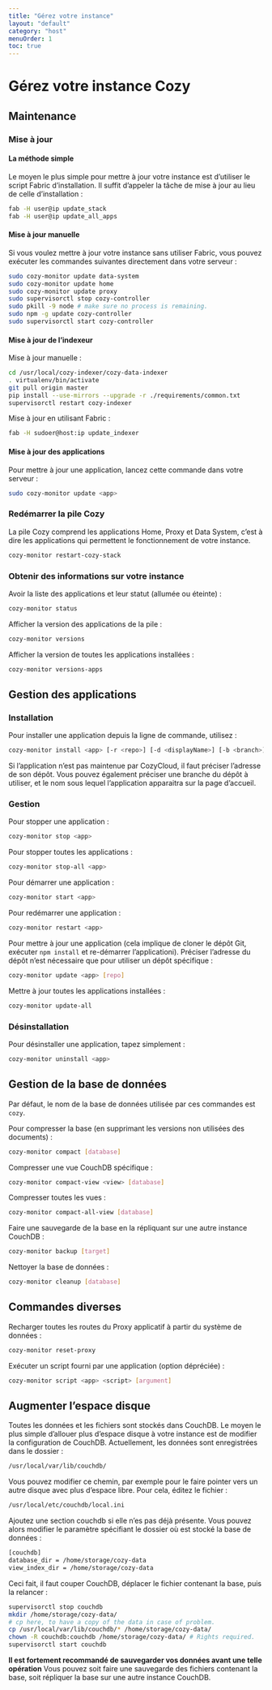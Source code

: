 ```yaml
---
title: "Gérez votre instance"
layout: "default"
category: "host"
menuOrder: 1
toc: true
---
```

# Gérez votre instance Cozy

## Maintenance
### Mise à jour

#### La méthode simple

Le moyen le plus simple pour mettre à jour votre instance est d’utiliser le
script Fabric d’installation. Il suffit d’appeler la tâche de mise à jour
au lieu de celle d’installation :

```bash
fab -H user@ip update_stack
fab -H user@ip update_all_apps
```

#### Mise à jour manuelle

Si vous voulez mettre à jour votre instance sans utiliser Fabric, vous pouvez
exécuter les commandes suivantes directement dans votre serveur :

```bash
sudo cozy-monitor update data-system
sudo cozy-monitor update home
sudo cozy-monitor update proxy
sudo supervisorctl stop cozy-controller
sudo pkill -9 node # make sure no process is remaining.
sudo npm -g update cozy-controller
sudo supervisorctl start cozy-controller
```

#### Mise à jour de l’indexeur

Mise à jour manuelle :

```bash
cd /usr/local/cozy-indexer/cozy-data-indexer
. virtualenv/bin/activate
git pull origin master
pip install --use-mirrors --upgrade -r ./requirements/common.txt
supervisorctl restart cozy-indexer
```

Mise à jour en utilisant Fabric :

```bash
fab -H sudoer@host:ip update_indexer
```


#### Mise à jour des applications

Pour mettre à jour une application, lancez cette commande dans votre serveur :

```bash
sudo cozy-monitor update <app>
```

### Redémarrer la pile Cozy

La pile Cozy comprend les applications Home, Proxy et Data System, c’est à dire
les applications qui permettent le fonctionnement de votre instance.

```bash
cozy-monitor restart-cozy-stack
```
### Obtenir des informations sur votre instance

Avoir la liste des applications et leur statut (allumée ou éteinte) :

```bash
cozy-monitor status
```

Afficher la version des applications de la pile :

```bash
cozy-monitor versions
```

Afficher la version de toutes les applications installées :

```bash
cozy-monitor versions-apps
```

## Gestion des applications

### Installation

Pour installer une application depuis la ligne de commande, utilisez :

```bash
cozy-monitor install <app> [-r <repo>] [-d <displayName>] [-b <branch>]
```

Si l’application n’est pas maintenue par CozyCloud, il faut préciser l’adresse
de son dépôt. Vous pouvez également préciser une branche du dépôt à utiliser,
et le nom sous lequel l’application apparaitra sur la page d’accueil.


### Gestion

Pour stopper une application :

```bash
cozy-monitor stop <app>
```

Pour stopper toutes les applications :

```bash
cozy-monitor stop-all <app>
```

Pour démarrer une application :

```bash
cozy-monitor start <app>
```

Pour redémarrer une application :

```bash
cozy-monitor restart <app>
```

Pour mettre à jour une application (cela implique de cloner le dépôt Git,
exécuter `npm install` et re-démarrer l’applicationi). Préciser l’adresse du
dépôt n’est nécessaire que pour utiliser un dépôt spécifique :

```bash
cozy-monitor update <app> [repo]
```

Mettre à jour toutes les applications installées :

```bash
cozy-monitor update-all
```


### Désinstallation

Pour désinstaller une application, tapez simplement :

```bash
cozy-monitor uninstall <app>
```

## Gestion de la base de données

Par défaut, le nom de la base de données utilisée par ces commandes est `cozy`.

Pour compresser la base (en supprimant les versions non utilisées des documents) :

```bash
cozy-monitor compact [database]
```

Compresser une vue CouchDB spécifique :

```bash
cozy-monitor compact-view <view> [database]
```

Compresser toutes les vues :

```bash
cozy-monitor compact-all-view [database]
```

Faire une sauvegarde de la base en la répliquant sur une autre instance CouchDB :

```bash
cozy-monitor backup [target]
```

Nettoyer la base de données :

```bash
cozy-monitor cleanup [database]
```

## Commandes diverses

Recharger toutes les routes du Proxy applicatif à partir du système de données :

```bash
cozy-monitor reset-proxy
```

Exécuter un script fourni par une application (option dépréciée) :

```bash
cozy-monitor script <app> <script> [argument]
```


## Augmenter l’espace disque

Toutes les données et les fichiers sont stockés dans CouchDB.  Le moyen le plus
simple d’allouer plus d’espace disque à votre instance est de modifier la
configuration de CouchDB.  Actuellement, les données sont enregistrées dans le
dossier :

```bash
/usr/local/var/lib/couchdb/
```

Vous pouvez modifier ce chemin, par exemple pour le faire pointer vers un autre
disque avec plus d’espace libre.  Pour cela, éditez le fichier :

```bash
/usr/local/etc/couchdb/local.ini
```

Ajoutez une section couchdb si elle n’es pas déjà présente. Vous pouvez alors
modifier le paramètre spécifiant le dossier où est stocké la base de données :

```bash
[couchdb]
database_dir = /home/storage/cozy-data
view_index_dir = /home/storage/cozy-data
```

Ceci fait, il faut couper CouchDB, déplacer le fichier contenant la base, puis
la relancer :

```bash
supervisorctl stop couchdb
mkdir /home/storage/cozy-data/
# cp here, to have a copy of the data in case of problem.
cp /usr/local/var/lib/couchdb/* /home/storage/cozy-data/
chown -R couchdb:couchdb /home/storage/cozy-data/ # Rights required.
supervisorctl start couchdb
```

**Il est fortement recommandé de sauvegarder vos données avant une telle
opération** Vous pouvez soit faire une sauvegarde des fichiers contenant la
base, soit répliquer la base sur une autre instance CouchDB.

